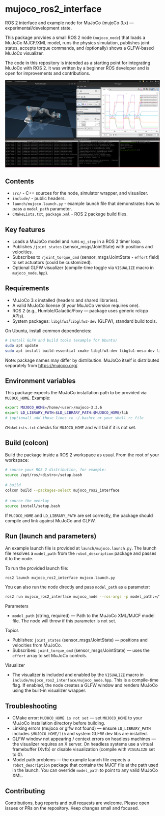 # mujoco_ros2_interface

ROS 2 interface and example node for MuJoCo (mujoCo 3.x) — experimental/development state.

This package provides a small ROS 2 node (`mujoco_node`) that loads a MuJoCo MJCF/XML model, runs the physics simulation, publishes joint states, accepts torque commands, and (optionally) shows a GLFW-based MuJoCo visualizer.

The code in this repository is intended as a starting point for integrating MuJoCo with ROS 2. It was written by a beginner ROS developer and is open for improvements and contributions.

![MuJoCo visualizer screenshot](info/mujoco_ros2_interface.png)


## Contents

- `src/` - C++ sources for the node, simulator wrapper, and visualizer.
- `include/` - public headers.
- `launch/mujoco.launch.py` - example launch file that demonstrates how to pass a `model_path` parameter.
- `CMakeLists.txt`, `package.xml` - ROS 2 package build files.

## Key features

- Loads a MuJoCo model and runs `mj_step` in a ROS 2 timer loop.
- Publishes `/joint_states` (sensor_msgs/JointState) with positions and velocities.
- Subscribes to `/joint_torque_cmd` (sensor_msgs/JointState - `effort` field) to set actuators (could be customized).
- Optional GLFW visualizer (compile-time toggle via `VISUALIZE` macro in `mujoco_node.hpp`).

## Requirements

- MuJoCo 3.x installed (headers and shared libraries).
- A valid MuJoCo license (if your MuJoCo version requires one).
- ROS 2 (e.g., Humble/Galactic/Foxy — package uses generic rclcpp APIs).
- System packages: `libglfw3`/`libglfw3-dev` (GLFW), standard build tools.

On Ubuntu, install common dependencies:

```bash
# install GLFW and build tools (example for Ubuntu)
sudo apt update
sudo apt install build-essential cmake libglfw3-dev libglu1-mesa-dev libglew-dev
```

Note: package names may differ by distribution. MuJoCo itself is distributed separately from https://mujoco.org/.

## Environment variables

This package expects the MuJoCo installation path to be provided via `MUJOCO_HOME`. Example:

```bash
export MUJOCO_HOME=/home/<user>/mujoco-3.3.6
export LD_LIBRARY_PATH=$LD_LIBRARY_PATH:$MUJOCO_HOME/lib
# (optional) add those lines to ~/.bashrc or your shell rc file
```

`CMakeLists.txt` checks for `MUJOCO_HOME` and will fail if it is not set.

## Build (colcon)

Build the package inside a ROS 2 workspace as usual. From the root of your workspace:

```bash
# source your ROS 2 distribution, for example:
source /opt/ros/<distro>/setup.bash

# build
colcon build --packages-select mujoco_ros2_interface

# source the overlay
source install/setup.bash
```

If `MUJOCO_HOME` and `LD_LIBRARY_PATH` are set correctly, the package should compile and link against MuJoCo and GLFW.

## Run (launch and parameters)

An example launch file is provided at `launch/mujoco.launch.py`. The launch file resolves a `model_path` from the `robot_description` package and passes it to the node.

To run the provided launch file:

```bash
ros2 launch mujoco_ros2_interface mujoco.launch.py
```

You can also run the node directly and pass `model_path` as a parameter:

```bash
ros2 run mujoco_ros2_interface mujoco_node --ros-args -p model_path:=/full/path/to/model.xml
```

Parameters
- `model_path` (string, required) — Path to the MuJoCo XML/MJCF model file. The node will throw if this parameter is not set.

Topics
- Publishes: `joint_states` (sensor_msgs/JointState) — positions and velocities from MuJoCo.
- Subscribes: `joint_torque_cmd` (sensor_msgs/JointState) — uses the `effort` array to set MuJoCo controls.

Visualizer

- The visualizer is included and enabled by the `VISUALIZE` macro in `include/mujoco_ros2_interface/mujoco_node.hpp`. This is a compile-time flag. If enabled, the node creates a GLFW window and renders MuJoCo using the built-in visualizer wrapper.

## Troubleshooting

- CMake error: `MUJOCO_HOME is not set` — set `MUJOCO_HOME` to your MuJoCo installation directory before building.
- Linking errors (mujoco or glfw not found) — ensure `LD_LIBRARY_PATH` includes `$MUJOCO_HOME/lib` and system GLFW dev libs are installed.
- GLFW window not appearing / context errors on headless machines — the visualizer requires an X server. On headless systems use a virtual framebuffer (Xvfb) or disable visualization (compile with `VISUALIZE` set to 0).
- Model path problems — the example launch file expects a `robot_description` package that contains the MJCF file at the path used in the launch. You can override `model_path` to point to any valid MuJoCo XML.


## Contributing

Contributions, bug reports and pull requests are welcome. Please open issues or PRs on the repository. Keep changes small and focused.


